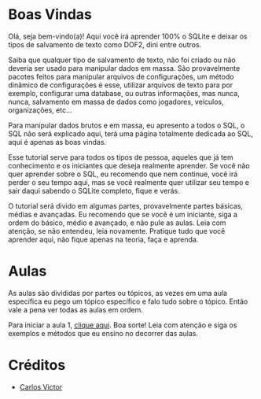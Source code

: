 # Boas Vindas
Olá, seja bem-vindo(a)! Aqui você irá aprender 100% o SQLite e deixar os tipos de salvamento de texto como DOF2, dini entre outros.

Saiba que qualquer tipo de salvamento de texto, não foi criado ou não deveria ser usado para manipular dados em massa. São provavelmente pacotes feitos para manipular arquivos de configurações, um método dinâmico de configurações é esse, utilizar arquivos de texto para por exemplo, configurar uma database, ou outras informações, mas nunca, nunca, salvamento em massa de dados como jogadores, veículos, organizações, etc...

Para manipular dados brutos e em massa, eu apresento a todos o SQL, o SQL não será explicado aqui, terá uma página totalmente dedicada ao SQL, aqui é apenas as boas vindas.

Esse tutorial serve para todos os tipos de pessoa, aqueles que já tem conhecimento e os iniciantes que deseja realmente aprender. Se você não quer aprender sobre o SQL, eu recomendo que nem continue, você irá perder o seu tempo aqui, mas se você realmente quer utilizar seu tempo e sair daqui sabendo o SQLite completo, fique e verás.

O tutorial será divido em algumas partes, provavelmente partes básicas, médias e avançadas. Eu recomendo que se você é um iniciante, siga a ordem do básico, médio e avançado, e não pule as aulas. Leia com atenção, se não entendeu, leia novamente. Pratique tudo que você aprender aqui, não fique apenas na teoria, faça e aprenda.

# Aulas
As aulas são divididas por partes ou tópicos, as vezes em uma aula específica eu pego um tópico específico e falo tudo sobre o tópico. Então vale a pena ver todas as aulas em ordem.

Para iniciar a aula 1, [clique aqui](https://github.com/CarlinCV/sqlite-tutorial/blob/main/Aulas/Aula_1.md). Boa sorte! Leia com atenção e siga os exemplos e métodos que eu ensino no decorrer das aulas.

# Créditos
- [Carlos Victor](https://github.com/CarlinCV)